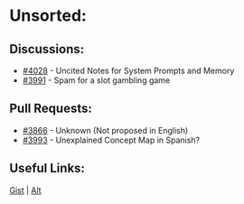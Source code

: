 [gist]:https://gist.github.com/anonhostpi/97d4bb3e9535c92b8173fae704b76264#file-_topics-9999-unsorted-md
[source]:https://github.com/Significant-Gravitas/Catalysts/blob/main/TOPICS/9999.UNSORTED.md
# Unsorted:
## Discussions:
- [#4028][4028] - Uncited Notes for System Prompts and Memory
- [#3991][3991] - Spam for a slot gambling game

## Pull Requests:
- [#3866][3866] - Unknown (Not proposed in English)
- [#3993][3993] - Unexplained Concept Map in Spanish?

## Useful Links:
[Gist][gist] | [Alt][source]

[3866]:https://github.com/Significant-Gravitas/Auto-GPT/pull/3866
[3991]:https://github.com/Significant-Gravitas/Auto-GPT/discussions/3991
[3993]:https://github.com/Significant-Gravitas/Auto-GPT/pull/3993
[4028]:https://github.com/Significant-Gravitas/Auto-GPT/discussions/4028